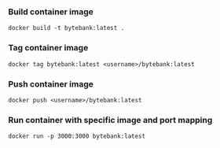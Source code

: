 ### Build container image

`docker build -t bytebank:latest .`

### Tag container image

`docker tag bytebank:latest <username>/bytebank:latest`

### Push container image

`docker push <username>/bytebank:latest`

### Run container with specific image and port mapping

`docker run -p 3000:3000 bytebank:latest`